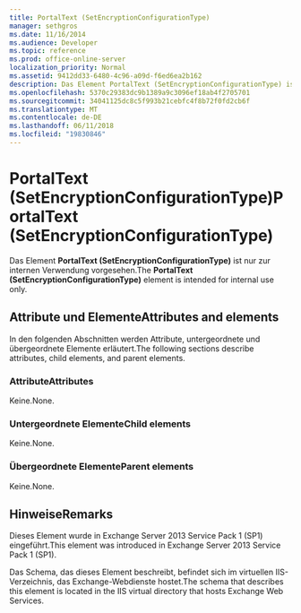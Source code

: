 ```yaml
---
title: PortalText (SetEncryptionConfigurationType)
manager: sethgros
ms.date: 11/16/2014
ms.audience: Developer
ms.topic: reference
ms.prod: office-online-server
localization_priority: Normal
ms.assetid: 9412dd33-6480-4c96-a09d-f6ed6ea2b162
description: Das Element PortalText (SetEncryptionConfigurationType) ist nur zur internen Verwendung vorgesehen.
ms.openlocfilehash: 5370c29383dc9b1389a9c3096ef18ab4f2705701
ms.sourcegitcommit: 34041125dc8c5f993b21cebfc4f8b72f0fd2cb6f
ms.translationtype: MT
ms.contentlocale: de-DE
ms.lasthandoff: 06/11/2018
ms.locfileid: "19830846"
---
```

# <a name="portaltext-setencryptionconfigurationtype"></a><span data-ttu-id="d7c4b-103">PortalText (SetEncryptionConfigurationType)</span><span class="sxs-lookup"><span data-stu-id="d7c4b-103">PortalText (SetEncryptionConfigurationType)</span></span>

<span data-ttu-id="d7c4b-104">Das Element **PortalText (SetEncryptionConfigurationType)** ist nur zur internen Verwendung vorgesehen.</span><span class="sxs-lookup"><span data-stu-id="d7c4b-104">The **PortalText (SetEncryptionConfigurationType)** element is intended for internal use only.</span></span> 

## <a name="attributes-and-elements"></a><span data-ttu-id="d7c4b-105">Attribute und Elemente</span><span class="sxs-lookup"><span data-stu-id="d7c4b-105">Attributes and elements</span></span>

<span data-ttu-id="d7c4b-106">In den folgenden Abschnitten werden Attribute, untergeordnete und übergeordnete Elemente erläutert.</span><span class="sxs-lookup"><span data-stu-id="d7c4b-106">The following sections describe attributes, child elements, and parent elements.</span></span>
  
### <a name="attributes"></a><span data-ttu-id="d7c4b-107">Attribute</span><span class="sxs-lookup"><span data-stu-id="d7c4b-107">Attributes</span></span>

<span data-ttu-id="d7c4b-108">Keine.</span><span class="sxs-lookup"><span data-stu-id="d7c4b-108">None.</span></span>
  
### <a name="child-elements"></a><span data-ttu-id="d7c4b-109">Untergeordnete Elemente</span><span class="sxs-lookup"><span data-stu-id="d7c4b-109">Child elements</span></span>

<span data-ttu-id="d7c4b-110">Keine.</span><span class="sxs-lookup"><span data-stu-id="d7c4b-110">None.</span></span>
  
### <a name="parent-elements"></a><span data-ttu-id="d7c4b-111">Übergeordnete Elemente</span><span class="sxs-lookup"><span data-stu-id="d7c4b-111">Parent elements</span></span>

<span data-ttu-id="d7c4b-112">Keine.</span><span class="sxs-lookup"><span data-stu-id="d7c4b-112">None.</span></span>
  
## <a name="remarks"></a><span data-ttu-id="d7c4b-113">Hinweise</span><span class="sxs-lookup"><span data-stu-id="d7c4b-113">Remarks</span></span>

<span data-ttu-id="d7c4b-114">Dieses Element wurde in Exchange Server 2013 Service Pack 1 (SP1) eingeführt.</span><span class="sxs-lookup"><span data-stu-id="d7c4b-114">This element was introduced in Exchange Server 2013 Service Pack 1 (SP1).</span></span>
  
<span data-ttu-id="d7c4b-115">Das Schema, das dieses Element beschreibt, befindet sich im virtuellen IIS-Verzeichnis, das Exchange-Webdienste hostet.</span><span class="sxs-lookup"><span data-stu-id="d7c4b-115">The schema that describes this element is located in the IIS virtual directory that hosts Exchange Web Services.</span></span>
  

